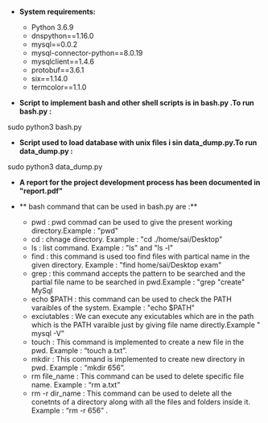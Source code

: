 *  **System requirements:**
        
    * Python 3.6.9
    * dnspython==1.16.0
    * mysql==0.0.2
    * mysql-connector-python==8.0.19
    * mysqlclient==1.4.6
    * protobuf==3.6.1
    * six==1.14.0
    * termcolor==1.1.0




*  **Script to implement bash and other shell scripts is in bash.py .To run bash.py :**

sudo python3 bash.py

*  **Script used to load database with unix files i sin data_dump.py.To run data_dump.py :**

sudo python3 data_dump.py


*  **A report for the project development process has been documented in "report.pdf"**


* ** bash command that can be used in bash.py are :**
	
    *  pwd : pwd commad can be used to give the present working directory.Example : "pwd"
    *  cd :  chnage directory. Example : "cd ./home/sai/Desktop"
    *  ls : list command. Example : "ls" and "ls -l"
    *  find : this command is used too find files with partical name in the given directory. Example : "find home/sai/Desktop exam"
    *  grep :   this command accepts the pattern to be searched and the partial file name to be searched in pwd.Example : "grep "create" MySql
    *  echo $PATH :  this command can be used to check the PATH varaibles of the system. Example : "echo $PATH"
    *  exciutables :  We can execute any exicutables which are in the path which is the PATH varaible just by giving file name directly.Example " mysql -V" 
    *  touch : This command is implemented to create a new file in the pwd. Example : “touch a.txt”. 
    *  mkdir : This command is implemented to create new directory in pwd. Example : “mkdir 656”. 
    *  rm file_name :  This command can be used to delete specific file name. Example : “rm a.txt”
    *  rm -r dir_name :  This command can be used to delete all the conetnts of a directory along with all the files and folders inside it. Example : “rm -r 656” .


